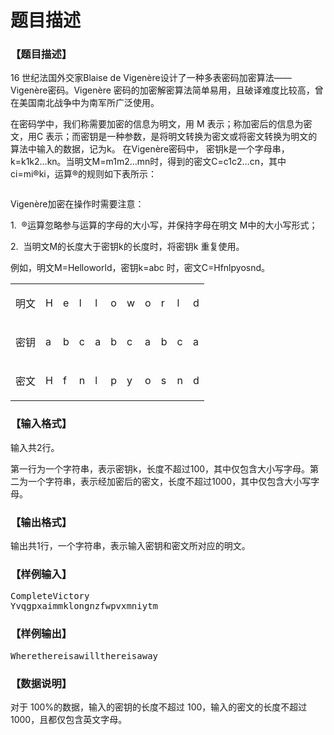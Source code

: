 # 题目描述


<h3>
【题目描述】
</h3>
<p>
16 世纪法国外交家Blaise de Vigenère设计了一种多表密码加密算法——Vigenère密码。Vigenère 密码的加密解密算法简单易用，且破译难度比较高，曾在美国南北战争中为南军所广泛使用。
</p>
<p>
在密码学中，我们称需要加密的信息为明文，用 M 表示；称加密后的信息为密文，用C 表示；而密钥是一种参数，是将明文转换为密文或将密文转换为明文的算法中输入的数据，记为k。 在Vigenère密码中， 密钥k是一个字母串， k=k1k2…kn。当明文M=m1m2…mn时，得到的密文C=c1c2…cn，其中ci=mi®ki，运算®的规则如下表所示：
</p>
<p>
<img src="/upload/image/20121110/20121110170239_87976.png" alt=""/> 
</p>
<p>
Vigenère加密在操作时需要注意：
</p>
<p>
1.  ®运算忽略参与运算的字母的大小写，并保持字母在明文 M中的大小写形式；
</p>
<p>
2.  当明文M的长度大于密钥k的长度时，将密钥k 重复使用。
</p>
<p>
例如，明文M=Helloworld，密钥k=abc 时，密文C=Hfnlpyosnd。
</p>
<p>
</p><table>
<tbody>
<tr>
<td>
<p>
明文
</p>
</td>
<td>
<p>
H
</p>
</td>
<td>
<p>
e
</p>
</td>
<td>
<p>
l
</p>
</td>
<td>
<p>
l
</p>
</td>
<td>
<p>
o
</p>
</td>
<td>
<p>
w
</p>
</td>
<td>
<p>
o
</p>
</td>
<td>
<p>
r
</p>
</td>
<td>
<p>
l
</p>
</td>
<td>
<p>
d
</p>
</td>
</tr>
<tr>
<td>
<p>
密钥
</p>
</td>
<td>
<p>
a
</p>
</td>
<td>
<p>
b
</p>
</td>
<td>
<p>
c
</p>
</td>
<td>
<p>
a
</p>
</td>
<td>
<p>
b
</p>
</td>
<td>
<p>
c
</p>
</td>
<td>
<p>
a
</p>
</td>
<td>
<p>
b
</p>
</td>
<td>
<p>
c
</p>
</td>
<td>
<p>
a
</p>
</td>
</tr>
<tr>
<td>
<p>
密文
</p>
</td>
<td>
<p>
H
</p>
</td>
<td>
<p>
f
</p>
</td>
<td>
<p>
n
</p>
</td>
<td>
<p>
l
</p>
</td>
<td>
<p>
p
</p>
</td>
<td>
<p>
y
</p>
</td>
<td>
<p>
o
</p>
</td>
<td>
<p>
s
</p>
</td>
<td>
<p>
n
</p>
</td>
<td>
<p>
d
</p>
</td>
</tr>
</tbody>
</table>
<p></p>
<h3>
【输入格式】
</h3>
<p>
输入共2行。
</p>
<p>
第一行为一个字符串，表示密钥k，长度不超过100，其中仅包含大小写字母。第二为一个字符串，表示经加密后的密文，长度不超过1000，其中仅包含大小写字母。
</p>
<h3>
【输出格式】
</h3>
<p>
输出共1行，一个字符串，表示输入密钥和密文所对应的明文。
</p>
<h3>
【样例输入】
</h3>
<pre>CompleteVictory
Yvqgpxaimmklongnzfwpvxmniytm</pre>
<h3>
【样例输出】
</h3>
<pre>Wherethereisawillthereisaway</pre>
<h3>
【数据说明】
</h3>
<p>
对于 100%的数据，输入的密钥的长度不超过 100，输入的密文的长度不超过 1000，且都仅包含英文字母。
</p>
